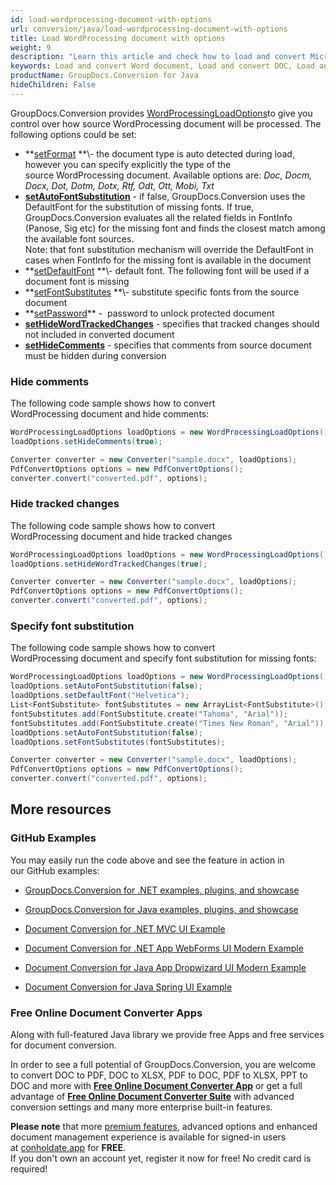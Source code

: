 ```yaml
---
id: load-wordprocessing-document-with-options
url: conversion/java/load-wordprocessing-document-with-options
title: Load WordProcessing document with options
weight: 9
description: "Learn this article and check how to load and convert Microsoft Word and Open Document files with advanced options using GroupDocs.Conversion for Java API."
keywords: Load and convert Word document, Load and convert DOC, Load and convert DOCX, Load and convert ODT, Load and convert OTT
productName: GroupDocs.Conversion for Java
hideChildren: False
---
```

GroupDocs.Conversion provides [WordProcessingLoadOptions](https://apireference.groupdocs.com/java/conversion/com.groupdocs.conversion.options.load/WordProcessingLoadOptions)to give you control over how source WordProcessing document will be processed. The following options could be set: 

*   **[setFormat](https://apireference.groupdocs.com/java/conversion/com.groupdocs.conversion.options.load/WordProcessingLoadOptions#setFormat(com.groupdocs.conversion.filetypes.WordProcessingFileType)) **\- the document type is auto detected during load, however you can specify explicitly the type of the source WordProcessing document. Available options are: *Doc, Docm, Docx, Dot, Dotm, Dotx, Rtf, Odt, Ott, Mobi, Txt*
*   **[setAutoFontSubstitution](https://apireference.groupdocs.com/java/conversion/com.groupdocs.conversion.options.load/WordProcessingLoadOptions#setAutoFontSubstitution(boolean))** - if false, GroupDocs.Conversion uses the DefaultFont for the substitution of missing fonts. If true, GroupDocs.Conversion evaluates all the related fields in FontInfo (Panose, Sig etc) for the missing font and finds the closest match among the available font sources.   
    Note: that font substitution mechanism will override the DefaultFont in cases when FontInfo for the missing font is available in the document
*   **[setDefaultFont](https://apireference.groupdocs.com/java/conversion/com.groupdocs.conversion.options.load/WordProcessingLoadOptions#setDefaultFont(java.lang.String)) **\- default font. The following font will be used if a document font is missing
*   **[setFontSubstitutes](https://apireference.groupdocs.com/java/conversion/com.groupdocs.conversion.options.load/WordProcessingLoadOptions#setFontSubstitutes(java.util.List)) **\- substitute specific fonts from the source document
*   **[setPassword](https://apireference.groupdocs.com/java/conversion/com.groupdocs.conversion.options.load/WordProcessingLoadOptions#setPassword(java.lang.String))** -  password to unlock protected document
*   **[setHideWordTrackedChanges](https://apireference.groupdocs.com/java/conversion/com.groupdocs.conversion.options.load/WordProcessingLoadOptions#setHideWordTrackedChanges(boolean))** - specifies that tracked changes should not included in converted document
*   **[setHideComments](https://apireference.groupdocs.com/java/conversion/com.groupdocs.conversion.options.load/WordProcessingLoadOptions#setHideComments(boolean))** - specifies that comments from source document must be hidden during conversion

### Hide comments

The following code sample shows how to convert WordProcessing document and hide comments:

```csharp
WordProcessingLoadOptions loadOptions = new WordProcessingLoadOptions();
loadOptions.setHideComments(true);

Converter converter = new Converter("sample.docx", loadOptions);
PdfConvertOptions options = new PdfConvertOptions();
converter.convert("converted.pdf", options);
```

### Hide tracked changes

The following code sample shows how to convert WordProcessing document and hide tracked changes

```csharp
WordProcessingLoadOptions loadOptions = new WordProcessingLoadOptions();
loadOptions.setHideWordTrackedChanges(true);

Converter converter = new Converter("sample.docx", loadOptions);
PdfConvertOptions options = new PdfConvertOptions();
converter.convert("converted.pdf", options);
```

### Specify font substitution

The following code sample shows how to convert WordProcessing document and specify font substitution for missing fonts:

```csharp
WordProcessingLoadOptions loadOptions = new WordProcessingLoadOptions();
loadOptions.setAutoFontSubstitution(false);
loadOptions.setDefaultFont("Helvetica");
List<FontSubstitute> fontSubstitutes = new ArrayList<FontSubstitute>();
fontSubstitutes.add(FontSubstitute.create("Tahoma", "Arial"));
fontSubstitutes.add(FontSubstitute.create("Times New Roman", "Arial"));
loadOptions.setAutoFontSubstitution(false);
loadOptions.setFontSubstitutes(fontSubstitutes);

Converter converter = new Converter("sample.docx", loadOptions);
PdfConvertOptions options = new PdfConvertOptions();
converter.convert("converted.pdf", options);
```

## More resources

### GitHub Examples

You may easily run the code above and see the feature in action in our GitHub examples:

*   [GroupDocs.Conversion for .NET examples, plugins, and showcase](https://github.com/groupdocs-conversion/GroupDocs.Conversion-for-.NET)
    
*   [GroupDocs.Conversion for Java examples, plugins, and showcase](https://github.com/groupdocs-conversion/GroupDocs.Conversion-for-Java)
    
*   [Document Conversion for .NET MVC UI Example](https://github.com/groupdocs-conversion/GroupDocs.Conversion-for-.NET-MVC) 
    
*   [Document Conversion for .NET App WebForms UI Modern Example](https://github.com/groupdocs-conversion/GroupDocs.Conversion-for-.NET-WebForms)
    
*   [Document Conversion for Java App Dropwizard UI Modern Example](https://github.com/groupdocs-conversion/GroupDocs.Conversion-for-Java-Dropwizard)
    
*   [Document Conversion for Java Spring UI Example](https://github.com/groupdocs-conversion/GroupDocs.Conversion-for-Java-Spring)
    

### Free Online Document Converter Apps

Along with full-featured Java library we provide free Apps and free services for document conversion.

In order to see a full potential of GroupDocs.Conversion, you are welcome to convert DOC to PDF, DOC to XLSX, PDF to DOC, PDF to XLSX, PPT to DOC and more with **[Free Online Document Converter App](https://products.groupdocs.app/conversion)** or get a full advantage of **[Free Online Document Converter Suite](https://conholdate.app/features/document-converter-online)** with advanced conversion settings and many more enterprise built-in features.

**Please note** that more [premium features](https://conholdate.app/features), advanced options and enhanced document management experience is available for signed-in users at [conholdate.app](https://conholdate.app/) for **FREE**.  
If you don't own an account yet, register it now for free! No credit card is required!
